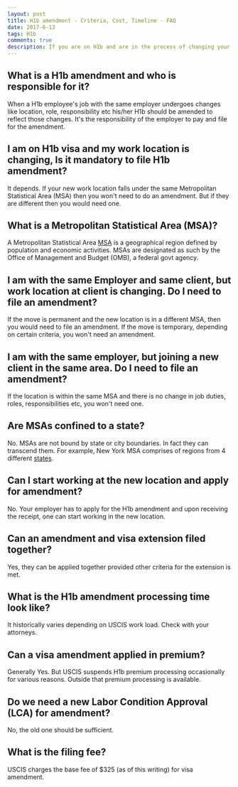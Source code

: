 ```yaml
---
layout: post
title: H1b amendment - Criteria, Cost, Timeline - FAQ
date: 2017-6-13
tags: H1b
comments: true
description: If you are on H1b and are in the process of changing your job location you may need a H1b visa  amendment. Find out if you need one.
---
```


## What is a H1b amendment and who is responsible for it?

When a H1b employee's job with the same employer undergoes changes like location, role, responsibility etc his/her H1b should be amended to reflect those changes. It's the responsibility of the employer to pay and file for the amendment.

## I am on H1b visa and my work location is changing, Is it mandatory to file H1b amendment?
It depends. If your new work location falls under the same Metropolitan Statistical Area (MSA) then you won't need to do an amendment. But if they are different then you would need one. 

## What is a Metropolitan Statistical Area (MSA)?
A Metropolitan Statistical Area [MSA](https://en.wikipedia.org/wiki/Metropolitan_statistical_area) is a geographical region defined by population and economic activities. MSAs are designated as such by the Office of Management and Budget (OMB), a federal govt agency.

## I am with the same Employer and same client, but work location at client is changing. Do I need to file an amendment?
If the move is permanent and the new location is in a different MSA, then you would need to file an amendment. If the move is temporary,
depending on certain criteria, you won't need an amendment.

## I am with the same employer, but joining a new client in the same area. Do I need to file an amendment?
If the location is within the same MSA and there is no change in job duties, roles, responsibilities etc, you won't need one.

## Are MSAs confined to a state?
No. MSAs are not bound by state or city boundaries. In fact  they can transcend them. For example, New York MSA comprises of regions from 4 different [states](https://en.wikipedia.org/wiki/New_York_metropolitan_area). 

## Can I start working at the new location and apply for amendment?
No. Your employer has to apply for the H1b amendment and upon receiving the receipt, one can start working in the new location. 

## Can an amendment and visa extension filed together? 
Yes, they can be applied together provided other criteria for the extension is met. 

## What is the H1b amendment processing time look like?
It historically varies depending on USCIS work load. Check with your attorneys.

## Can a visa amendment applied in premium?
Generally Yes. But USCIS suspends H1b premium processing occasionally for various reasons. Outside that premium processing is available.

## Do we need a new Labor Condition Approval (LCA) for amendment?
No, the old one should be sufficient.

## What is the filing fee?
USCIS charges the base fee of $325 (as of this writing) for visa amendment.
